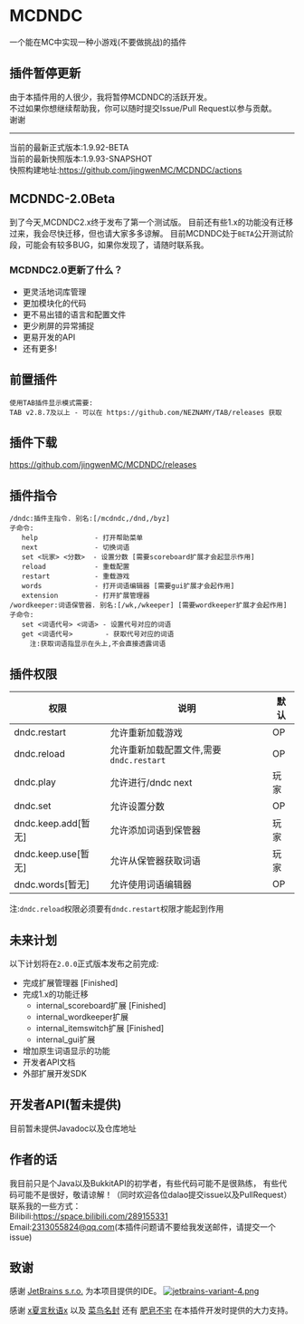 # MCDNDC
一个能在MC中实现一种小游戏(不要做挑战)的插件

## 插件暂停更新 
由于本插件用的人很少，我将暂停MCDNDC的活跃开发。  
不过如果你想继续帮助我，你可以随时提交Issue/Pull Request以参与贡献。  
谢谢  


----------
当前的最新正式版本:1.9.92-BETA  
当前的最新快照版本:1.9.93-SNAPSHOT  
快照构建地址:https://github.com/jingwenMC/MCDNDC/actions

## MCDNDC-2.0Beta
到了今天,MCDNDC2.x终于发布了第一个测试版。
目前还有些1.x的功能没有迁移过来，我会尽快迁移，但也请大家多多谅解。
目前MCDNDC处于`BETA`公开测试阶段，可能会有较多BUG，如果你发现了，请随时联系我。

### MCDNDC2.0更新了什么？
 * 更灵活地词库管理
 * 更加模块化的代码
 * 更不易出错的语言和配置文件
 * 更少刷屏的异常捕捉
 * 更易开发的API
 * 还有更多!
 
## 前置插件
```
使用TAB插件显示模式需要:
TAB v2.8.7及以上 - 可以在 https://github.com/NEZNAMY/TAB/releases 获取
```

## 插件下载
https://github.com/jingwenMC/MCDNDC/releases

## 插件指令
```text
/dndc:插件主指令. 别名:[/mcdndc,/dnd,/byz]
子命令:
   help              - 打开帮助菜单
   next              - 切换词语
   set <玩家> <分数>  - 设置分数 [需要scoreboard扩展才会起显示作用]
   reload            - 重载配置
   restart           - 重载游戏
   words             - 打开词语编辑器 [需要gui扩展才会起作用]
   extension         - 打开扩展管理器
/wordkeeper:词语保管器. 别名:[/wk,/wkeeper] [需要wordkeeper扩展才会起作用]
子命令:
   set <词语代号> <词语> - 设置代号对应的词语
   get <词语代号>        - 获取代号对应的词语
     注:获取词语指显示在头上,不会直接透露词语
```

## 插件权限

权限 | 说明 | 默认
----|----|----
dndc.restart      | 允许重新加载游戏     |OP
dndc.reload       | 允许重新加载配置文件,需要`dndc.restart` |OP
dndc.play         | 允许进行/dndc next   |玩家
dndc.set          | 允许设置分数         |OP
dndc.keep.add[暂无]     | 允许添加词语到保管器 |玩家
dndc.keep.use[暂无]     | 允许从保管器获取词语 |玩家
dndc.words[暂无]     | 允许使用词语编辑器 |OP  

注:`dndc.reload`权限必须要有`dndc.restart`权限才能起到作用

## 未来计划
以下计划将在`2.0.0`正式版本发布之前完成:
 * 完成扩展管理器 [Finished]
 * 完成1.x的功能迁移
   * internal_scoreboard扩展 [Finished]
   * internal_wordkeeper扩展
   * internal_itemswitch扩展 [Finished]
   * internal_gui扩展
 * 增加原生词语显示的功能
 * 开发者API文档
 * 外部扩展开发SDK

## 开发者API(暂未提供)
目前暂未提供Javadoc以及仓库地址

## 作者的话
我目前只是个Java以及BukkitAPI的初学者，有些代码可能不是很熟练，
有些代码可能不是很好，敬请谅解！（同时欢迎各位dalao提交issue以及PullRequest）  
联系我的一些方式：  
Bilibili:https://space.bilibili.com/289155331  
Email:2313055824@qq.com(本插件问题请不要给我发送邮件，请提交一个issue)  

## 致谢
感谢 [JetBrains s.r.o.](https://www.jetbrains.com/?from=MCDNDC) 为本项目提供的IDE。
[![jetbrains-variant-4.png](https://i.loli.net/2020/11/12/ZoW8CwaOEqk12Fj.png)](https://www.jetbrains.com/?from=MCDNDC)  

感谢 [x夏言秋语x](https://space.bilibili.com/356477722/) 以及 
[菜鸟名封](https://space.bilibili.com/304129459/) 还有 
[肥皂不宅](https://space.bilibili.com/8689128/) 在本插件开发时提供的大力支持。
